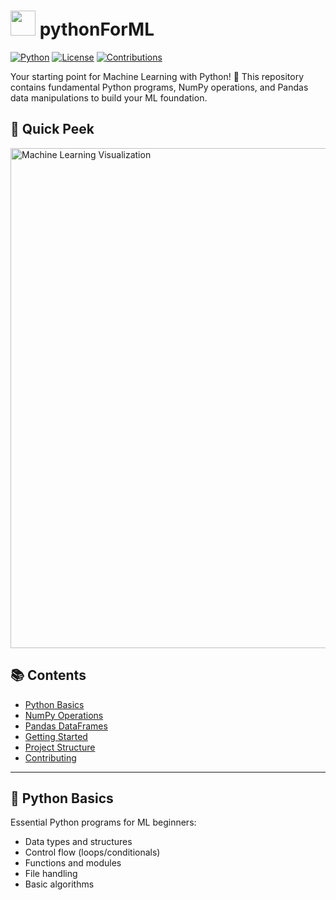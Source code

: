 # <img src="https://media.giphy.com/media/26tn33aiTi1jkl6H6/giphy.gif" width="40"> pythonForML

[![Python](https://img.shields.io/badge/Python-3.8%2B-blue.svg)](https://www.python.org/)
[![License](https://img.shields.io/badge/License-MIT-green.svg)](LICENSE)
[![Contributions](https://img.shields.io/badge/Contributions-Welcome-orange.svg)](CONTRIBUTING.md)

Your starting point for Machine Learning with Python! 🚀 This repository contains fundamental Python programs, NumPy operations, and Pandas data manipulations to build your ML foundation.

## 🌟 Quick Peek
<img src="https://media0.giphy.com/media/v1.Y2lkPTc5MGI3NjExcnpoYWRwanR3c2Jva3N6b2xqZWVlZXZtYm9sY3h5OXhyN3VuaWo5aSZlcD12MV9pbnRlcm5hbF9naWZfYnlfaWQmY3Q9Zw/f3KwliaH4MLtli8z7D/giphy.gif" width="800" alt="Machine Learning Visualization">

## 📚 Contents
- [Python Basics](#python-basics)
- [NumPy Operations](#numpy-operations)
- [Pandas DataFrames](#pandas-dataframes)
- [Getting Started](#getting-started)
- [Project Structure](#project-structure)
- [Contributing](#contributing)

---

## 🐍 Python Basics
Essential Python programs for ML beginners:
- Data types and structures
- Control flow (loops/conditionals)
- Functions and modules
- File handling
- Basic algorithms
